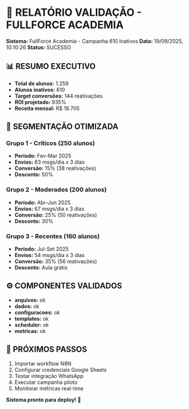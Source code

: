 
# 🎯 RELATÓRIO VALIDAÇÃO - FULLFORCE ACADEMIA
**Sistema:** FullForce Academia - Campanha 610 Inativos
**Data:** 19/09/2025, 10:10:26
**Status:** SUCESSO

## 📊 RESUMO EXECUTIVO
- **Total de alunos:** 1.259
- **Alunos inativos:** 610
- **Target conversões:** 144 reativações
- **ROI projetado:** 935%
- **Receita mensal:** R$ 18.705

## 🎯 SEGMENTAÇÃO OTIMIZADA
### Grupo 1 - Críticos (250 alunos)
- **Período:** Fev-Mar 2025
- **Envios:** 83 msgs/dia x 3 dias
- **Conversão:** 15% (38 reativações)
- **Desconto:** 50%

### Grupo 2 - Moderados (200 alunos)
- **Período:** Abr-Jun 2025
- **Envios:** 67 msgs/dia x 3 dias
- **Conversão:** 25% (50 reativações)
- **Desconto:** 30%

### Grupo 3 - Recentes (160 alunos)
- **Período:** Jul-Set 2025
- **Envios:** 54 msgs/dia x 3 dias
- **Conversão:** 35% (56 reativações)
- **Desconto:** Aula grátis

## ⚙️ COMPONENTES VALIDADOS
- **arquivos:** ok
- **dados:** ok
- **configuracoes:** ok
- **templates:** ok
- **scheduler:** ok
- **metricas:** ok

## 🚀 PRÓXIMOS PASSOS
1. Importar workflow N8N
2. Configurar credenciais Google Sheets
3. Testar integração WhatsApp
4. Executar campanha piloto
5. Monitorar métricas real-time

**Sistema pronto para deploy!** 🎉
